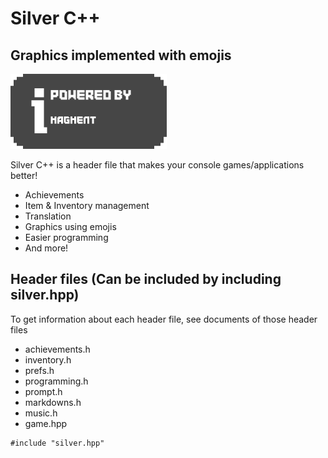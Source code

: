# Silver C++
## Graphics implemented with emojis

<a href="https://github.com/imagment">
  <img src="logo.png" alt="Imagment" width="250" height="120">
</a>


Silver C++ is a header file that makes your console games/applications better!

- Achievements
- Item & Inventory management
- Translation
- Graphics using emojis
- Easier programming
- And more!

## Header files (Can be included by including silver.hpp)

To get information about each header file, see documents of those header files
- achievements.h
- inventory.h
- prefs.h
- programming.h
- prompt.h
- markdowns.h
- music.h
- game.hpp

```
#include "silver.hpp"
```
